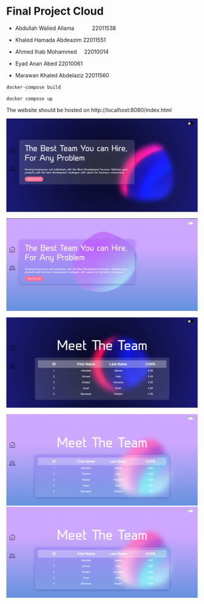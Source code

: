 # Final Project Cloud

- Abdullah Walied Allama            22011538

- Khaled Hamada Abdeazim       22011551

- Ahmed Ihab Mohammed          22010014

- Eyad Anan Abed                          22010061

- Marawan Khaled Abdelaziz       22011560 

```
docker-compose build
```

```
docker compose up 
```

The website should be hosted on http://localhost:8080/index.html

![image](assets/team_dark.png)

![image](assets/Home_light.png)

![image](assets/Home_dark.png)

![image](assets/team_light.png)![image](assets/team_light.png)
